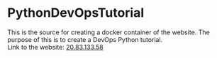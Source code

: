# PythonDevOpsTutorial
This is the source for creating a docker container of the website. The purpose of this is to create a DevOps Python tutorial. \
Link to the website: [20.83.133.58](http://20.83.133.58/)
